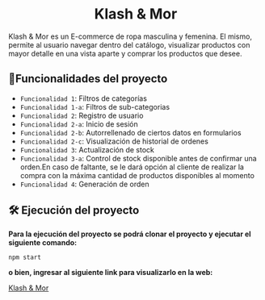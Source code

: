 <h1 align="center">Klash & Mor </h1>

Klash & Mor es un E-commerce de ropa masculina y femenina. El mismo, permite al usuario navegar dentro del catálogo, visualizar productos con mayor detalle en una vista aparte y comprar los productos que desee.


## :hammer:Funcionalidades del proyecto

- `Funcionalidad 1`: Filtros de categorías
- `Funcionalidad 1-a`: Filtros de sub-categorias
- `Funcionalidad 2`: Registro de usuario
- `Funcionalidad 2-a`: Inicio de sesión
- `Funcionalidad 2-b`: Autorrellenado de ciertos datos en formularios
- `Funcionalidad 2-c`: Visualización de historial de ordenes
- `Funcionalidad 3`: Actualización de stock
- `Funcionalidad 3-a`: Control de stock disponible antes de confirmar una orden.En caso de faltante, se le dará opción al cliente de realizar la compra con la máxima cantidad de productos disponibles al momento
- `Funcionalidad 4`: Generación de orden


## 🛠️ Ejecución del proyecto

**Para la ejecución del proyecto se podrá clonar el proyecto y ejecutar el siguiente comando:**

`npm start`

**o bien, ingresar al siguiente link para visualizarlo en la web:**

[Klash & Mor](https://cheery-lebkuchen-6aaa90.netlify.app/)
